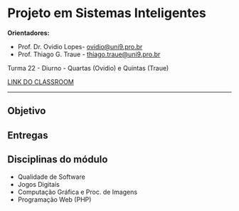 # Projeto em Sistemas Inteligentes

**Orientadores:**

- Prof. Dr. Ovidio Lopes- ovidio@uni9.pro.br
- Prof. Thiago G. Traue - thiago.traue@uni9.pro.br

Turma 22 - Diurno - Quartas (Ovidio) e Quintas (Traue)

[LINK DO CLASSROOM](https://classroom.google.com/c/NTkzMjgzMDQ3MjM3?cjc=nckvk6a)

***

## Objetivo


## Entregas



## Disciplinas do módulo

- Qualidade de Software
- Jogos Digitais
- Computação Gráfica e Proc. de Imagens
- Programação Web (PHP)
